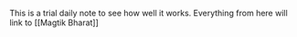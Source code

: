 This is a trial daily note to see how well it works. Everything from here will link to [[Magtik Bharat]] 
